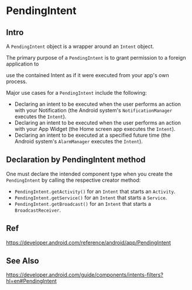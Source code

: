 # PendingIntent
## Intro
A `PendingIntent` object is a wrapper around an `Intent` object. 

The primary purpose of a `PendingIntent` is to grant permission to a foreign application to 

use the contained Intent as if it were executed from your app's own process.

Major use cases for a `PendingIntent` include the following:

+ Declaring an intent to be executed when the user performs an action with your Notification (the Android system's `NotificationManager` executes the `Intent`).
+ Declaring an intent to be executed when the user performs an action with your App Widget (the Home screen app executes the `Intent`).
+ Declaring an intent to be executed at a specified future time (the Android system's `AlarmManager` executes the `Intent`).

## Declaration by PendingIntent method

One must declare the intended component type when you create the `PendingIntent` by calling the respective creator method:

+ `PendingIntent.getActivity()` for an `Intent` that starts an `Activity`.
+ `PendingIntent.getService()` for an `Intent` that starts a `Service`.
+ `PendingIntent.getBroadcast()` for an `Intent` that starts a `BroadcastReceiver`.
  
## Ref
https://developer.android.com/reference/android/app/PendingIntent

## See Also
https://developer.android.com/guide/components/intents-filters?hl=en#PendingIntent
